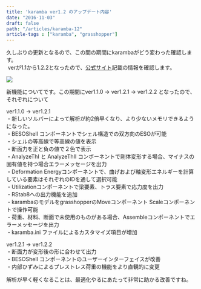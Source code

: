 ```yaml
---
title: 'karamba ver1.2 のアップデート内容'
date: "2016-11-03"
draft: false
path: "/articles/karamba-12"
article-tags : ["karamba", "grasshopper"]
---
```


久しぶりの更新となるので、この間の期間にkarambaがどう変わった確認します。  
 verが1.1から1.2.2となったので、[公式サイト](http://www.grasshopper3d.com/group/karamba/page/new-features-and-bug-fixes)記載の情報を確認します。  

[![](https://api.ning.com/files/2mxGt-70BGGTngCq9wUcVYtSXOQ-aIuAtFiYLQ9ZtAUuJ-9DUufgWDWIn1tnSxjuiF5UksjNqahZiLufV6b*zQPZCIRJRNqN/karambaLogo_480x480.jpg?crop=1:1&width=171)](http://api.ning.com/files/2mxGt-70BGGTngCq9wUcVYtSXOQ-aIuAtFiYLQ9ZtAUuJ-9DUufgWDWIn1tnSxjuiF5UksjNqahZiLufV6b*zQPZCIRJRNqN/karambaLogo_480x480.jpg?crop=1%3A1&width=171)

  
  
  
  
新機能についてです。この期間にver1.1.0 → ver1.2.1 → ver1.2.2 となったので、それぞれについて  
  
ver1.1.0 → ver1.2.1  
・新しいソルバーによって解析が約2倍早くなり、より少ないメモリできるようになった。  
・BESOShell コンポーネントでシェル構造での双方向のESOが可能  
・シェルの等高線で等高線の値を表示  
・断面力を正と負の値で２色で表示  
・AnalyzeThI と AnalyzeThII コンポーネントで剛体変形する場合、マイナスの固有値を持つ場合エラーメッセージを出力  
・Deformation Energyコンポーネントで、曲げおよび軸変形エネルギーを計算している要素はそれぞれのIDを通して選択可能  
・Utilizationコンポーネントで梁要素、トラス要素で応力度を出力  
・RStab8への出力機能を追加  
・karambaのモデルをgrasshopperのMoveコンポーネント Scaleコンポーネントで操作可能  
・荷重、材料、断面で未使用のものがある場合、Assembleコンポーネントでエラーメッセージを出力  
・karamba.ini ファイルによるカスタマイズ項目が増加  
  
ver1.2.1 → ver1.2.2  
・断面力が変形後の形に合わせて出力  
・BESOShell コンポーネントのユーザーインターフェイスが改善  
・内部ひずみによるプレストレス荷重の機能をより直観的に変更  
  
解析が早く軽くなることは、最適化やるにあたって非常に助かる改善ですね。
